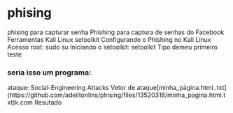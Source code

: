 # phising
phising para capturar senha
Phishing para captura de senhas do Facebook
Ferramentas
Kali Linux
setoolkit
Configurando o Phishing no Kali Linux
Acesso root: sudo su
Iniciando o setoolkit: setoolkit
Tipo demeu primeiro teste
<h3> seria isso um programa:</h3> ataque: Social-Engineering Attacks
Vetor de ataque[minha_página.html..txt](https://github.com/adeiltonlins/phising/files/13520316/minha_pagina.html.txt)k.com
Resutado
